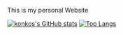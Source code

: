 This is my personal Website

[![konkos's GitHub stats](https://github-readme-stats.vercel.app/api?username=konkos)](https://github.com/anuraghazra/github-readme-stats)
[![Top Langs](https://github-readme-stats.vercel.app/api/top-langs/?username=konkos)](https://github.com/anuraghazra/github-readme-stats)
